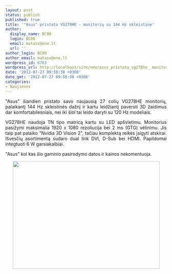 ```yaml
---
layout: post
status: publish
published: true
title: '"Asus" pristato VG278HE - monitorių su 144 Hz skleistine'
author:
  display_name: BC00
  login: BC00
  email: matasx@one.lt
  url: ''
author_login: BC00
author_email: matasx@one.lt
wordpress_id: 6703
wordpress_url: http://localhost/site/new/asus_pristato_vg278he__monitoriu_su_144_hz/
date: '2012-07-27 09:58:38 +0300'
date_gmt: '2012-07-27 09:58:38 +0300'
categories:
- Naujienos
---
```

<p style="text-align: justify;">
	&quot;Asus&quot; &scaron;iandien pristato savo naujausią 27 colių VG278HE monitorių, palaikantį 144 Hz skleistinės dažnį ir kartu leidžiantį paversti 3D žaidimus dar komfortabilesniais, nei iki &scaron;iol tai leido daryti su 120 Hz modeliais.</p>
<p style="text-align: justify;">
	VG278HE naudoja TN tipo matricą kartu su LED ap&scaron;vietimu. Monitorius pasižymi maksimalia 1920 x 1080 rezoliucija bei 2 ms (GTG) vėlinimu. Jis taip pat palaiko &quot;Nvidia 3D Vision 2&quot;, tačiau komplektą reikės įsigyti atskirai. I&scaron;vesčių asortimentą sudaro dual link DVI, D-Sub bei HDMI. Papildomai integtuoti 6 W garsiakalbiai.</p>
<p style="text-align: justify;">
	&quot;Asus&quot; kol kas &scaron;io gaminio pasirodymo datos ir kainos nekomentuoja.</p>
<p style="text-align: center;">
	<img alt="" src="http://technews.lt/userfiles/VG278HE.jpg" style="width: 459px; height: 335px;" /></p>
